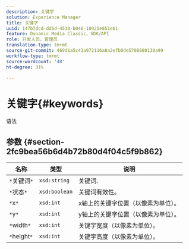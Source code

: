 ```yaml
---
description: 关键字
solution: Experience Manager
title: 关键字
uuid: 147b7dcd-dd6d-4530-b046-18925e851eb1
feature: Dynamic Media Classic，SDK/API
role: 开发人员，管理员
translation-type: tm+mt
source-git-commit: 469d1a5c43a972116a8a2efb0de5708800130a99
workflow-type: tm+mt
source-wordcount: '48'
ht-degree: 31%

---
```



# 关键字{#keywords}

语法

## 参数 {#section-2fc9bea56b6d4b72b80d4f04c5f9b862}

| 名称 | 类型 | 说明 |
|---|---|---|
| `*`关键词`*` | `xsd:string` | 关键词. |
| `*`状态`*` | `xsd:boolean` | 关键词有效性。 |
| `*`x`*` | `xsd:int` | x轴上的关键字位置（以像素为单位）。 |
| `*`y`*` | `xsd:int` | y轴上的关键字位置（以像素为单位）。 |
| `*`width`*` | `xsd:int` | 关键字宽度（以像素为单位）。 |
| `*`height`*` | `xsd:int` | 关键字高度（以像素为单位）。 |

